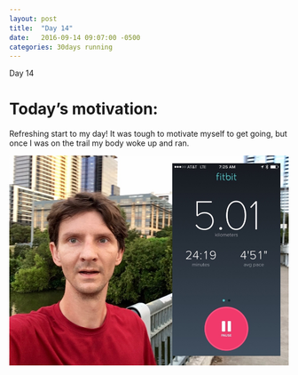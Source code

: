 ```yaml
---
layout: post
title:  "Day 14"
date:   2016-09-14 09:07:00 -0500
categories: 30days running
---
```

Day 14

# Today’s motivation:

Refreshing start to my day! It was tough to motivate myself to get going, but once I was on the trail my body woke up and ran.

![alt text](/img/day14.jpg "Day 14 - Snapped a screenshot at 5km")
